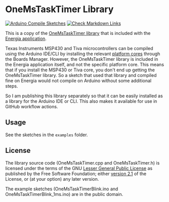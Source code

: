 # OneMsTaskTimer Library

[![Arduino Compile Sketches](https://github.com/Andy4495/OneMsTaskTimer/actions/workflows/arduino-compile-sketches.yml/badge.svg)](https://github.com/Andy4495/OneMsTaskTimer/actions/workflows/arduino-compile-sketches.yml)
[![Check Markdown Links](https://github.com/Andy4495/OneMsTaskTimer/actions/workflows/check-links.yml/badge.svg)](https://github.com/Andy4495/OneMsTaskTimer/actions/workflows/check-links.yml)

This is a copy of the [OneMsTaskTimer library][4] that is included with the [Energia application][1].

Texas Instruments MSP430 and Tiva microcontrollers can be compiled using the Arduino IDE/CLI by installing the relevant [platform cores][6] through the Boards Manager. However, the OneMsTaskTimer library is included in the Energia application itself, and not the specific platform core. This means that if you install the MSP430 or Tiva core, you don't end up getting the OneMsTaskTimer library. So a sketch that used that library and compiled fine on Energia would not compile on Arduino without some additional steps.

So I am publishing this library separately so that it can be easily installed as a library for the Arduino IDE or CLI. This also makes it available for use in GitHub workflow actions.

## Usage

See the sketches in the `examples` folder.

## License

The library source code (OneMsTaskTimer.cpp and OneMsTaskTimer.h) is licensed under the terms of the GNU [Lesser General Public License][100] as published by the Free Software Foundation; either [version 2.1][102] of the License, or (at your option) any later version.

The example sketches (OneMsTaskTimerBlink.ino and OneMsTaskTimerBlink_1ms.ino) are in the public domain.

[1]: https://energia.nu
[4]: https://github.com/robertinant/EnergiaNG/tree/master/libraries/OneMsTaskTimer
[6]: https://github.com/Andy4495/TI_Platform_Cores_For_Arduino
[100]: https://www.gnu.org/licenses/licenses.html#LGPL
[102]: https://www.gnu.org/licenses/old-licenses/lgpl-2.1.en.html
[//]: # ([200]: https://github.com/Andy4495/OneMsTaskTimer)

[//]: # (This is a way to hack a comment in Markdown. This will not be displayed when rendered.)
